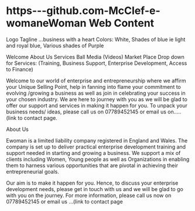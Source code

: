 # https---github.com-McClef-e-womaneWoman Web Content

Logo                                                    Tagline
…business with a heart
Colors: White, Shades of blue ie light and royal blue, Various shades of Purple

Welcome          About Us       Services        Ball     Media (Videos)      Market Place
Drop down for Services: (Training, Business Support, Enterprise Development, Access to Finance)

Welcome to our world of enterprise and entrepreneurship where we affirm your Unique Selling Point, help in fanning into flame your commitment to evolving /growing a business as well as  join in celebrating your success in your chosen industry.
We are here to journey with you as we will be glad to offer our support and services in making it happen for you.
To unpack your business needs/ ideas, please call us on 07789452145 or email us on…..(link to contact page.

About Us

Ewoman is a limited liability company registered in England and Wales.
 The company is set up to deliver practical enterprise development training and support needed in starting and growing a business.
We support a mix of clients including Women, Young people as well as Organizations in enabling them to harness various opportunities that are pivotal in achieving their entrepreneurial goals.

Our aim is to make it happen for you. Hence, to discuss your enterprise development needs, please get in touch with us and we will be glad to go with you on the journey.
For more information, please call us now on 07789452145 or email us …(link to contact page


